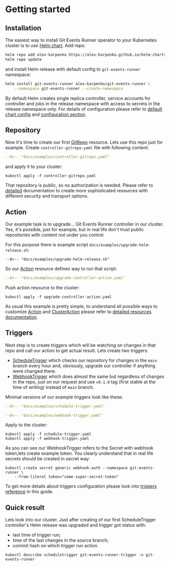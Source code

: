 # Getting started

## Installation

The easiest way to install Git Events Runner operator to your Kubernetes cluster is to use [Helm chart](https://github.com/alex-karpenko/helm-charts/tree/main/charts/git-events-runner). Add repo:


```bash
helm repo add alex-karpenko https://alex-karpenko.github.io/helm-charts
helm repo update
```

and install Helm release with default config to `git-events-runner` namespace:

```bash
helm install git-events-runner alex-karpenko/git-events-runner \
    --namespace git-events-runner --create-namespace
```

By default Helm creates single replica controller, service accounts for controller and jobs in the release namespace with access to secrets in the release namespace only. For details of configuration please refer to [default chart config](https://github.com/alex-karpenko/helm-charts/blob/main/charts/git-events-runner/values.yaml) and [configuration section](../guides/config.md).

## Repository

Now it's time to create our first [GitRepo](../resources/sources.md#gitrepo) resource. Lets use this repo just for example. Create `controller-gitrepo.yaml` file with following content:

```yaml title="controller-gitrepo.yaml"
--8<-- "docs/examples/controller-gitrepo.yaml"
```

and apply it to your cluster:

```shell
kubectl apply -f controller-gitrepo.yaml
```

That repository is public, so no authorization is needed. Please refer to [detailed](../resources/sources.md) documentation to create more sophisticated resources with different security and transport options.

## Action

Our example task is to upgrade... Git Events Runner controller in our cluster. Yes, it's possible, just for example, but in real life don't trust public repositories with content not under you control.

For this purpose there is example script `docs/examples/upgrade-helm-release.sh`:

```shell title="upgrade-helm-release.sh"
--8<-- "docs/examples/upgrade-helm-release.sh"
```

So our [Action](../resources/actions.md#action) resource defines way to run that script:

```yaml title="upgrade-controller-action.yaml"
--8<-- "docs/examples/upgrade-controller-action.yaml"
```

Push action resource to the cluster:

```shell
kubectl apply -f upgrade-controller-action.yaml
```

As usual this example is pretty simple, to understand all possible ways to customize [Action](../resources/actions.md#action) and [ClusterAction](../resources/actions.md#clusteraction) please refer to [detailed resources documentation](../resources/actions.md).

## Triggers

Next step is to create triggers which will be watching on changes in that repo and call our action to get actual result. Lets create two triggers:

* [ScheduleTrigger](../resources/triggers.md#scheduletrigger) which checks our repository for changes in the `main` branch every hour and, obviously, upgrade our controller if anything were changed there.
* [WebhookTrigger](../resources/triggers.md#webhooktrigger) which does almost the same but regardless of changes in the repo, just on our request and use `v0.1.0` tag (first stable at the time of writing) instead of `main` branch.

Minimal versions of our example triggers look like these:

```yaml title="schedule-trigger.yaml"
--8<-- "docs/examples/schedule-trigger.yaml"
```

```yaml title="webhook-trigger.yaml"
--8<-- "docs/examples/webhook-trigger.yaml"
```

Apply to the cluster:

```shell
kubectl apply -f schedule-trigger.yaml
kubectl apply -f webhook-trigger.yaml
```

As you can see our WebhookTrigger refers to the Secret with webhook token,lets create example token. You clearly understand that in real life secrets should be created in secret way:

```shell
kubectl create secret generic webhook-auth --namespace git-events-runner \
    --from-literal token="some-super-secret-token"
```

To get more details about triggers configuration please look into [triggers reference](../resources/triggers.md) in this guide.

## Quick result

Lets look into our cluster. Just after creating of our first ScheduleTrigger controller's Helm release was upgraded and trigger got status with:

* last time of trigger run;
* time of the last changes in the source branch;
* commit hash on which trigger run action.

```shell
kubectl describe scheduletrigger git-events-runner-trigger -n git-events-runner

```
